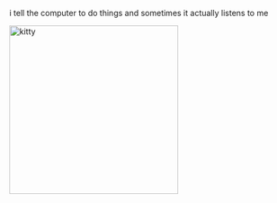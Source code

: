 i tell the computer to do things and sometimes it actually listens to me
<!--START_SECTION:update_image-->
<img src=https://raw.githubusercontent.com/sneakykestrel/sneakykestrel/main/.github/images/on-fire.gif height="" width="300" align=left alt=kitty />
<!--END_SECTION:update_image-->

